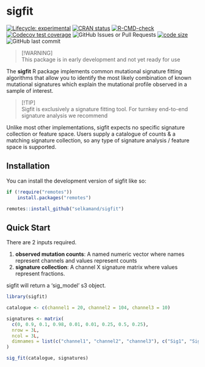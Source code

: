 
<!-- README.md is generated from README.Rmd. Please edit that file -->

# sigfit

<!-- badges: start -->

[![Lifecycle:
experimental](https://img.shields.io/badge/lifecycle-experimental-orange.svg)](https://lifecycle.r-lib.org/articles/stages.html#experimental)
[![CRAN
status](https://www.r-pkg.org/badges/version/sigfit)](https://CRAN.R-project.org/package=sigfit)
[![R-CMD-check](https://github.com/selkamand/sigfit/actions/workflows/R-CMD-check.yaml/badge.svg)](https://github.com/selkamand/sigfit/actions/workflows/R-CMD-check.yaml)
[![Codecov test
coverage](https://codecov.io/gh/selkamand/sigfit/branch/main/graph/badge.svg)](https://app.codecov.io/gh/selkamand/sigfit?branch=main)
![GitHub Issues or Pull
Requests](https://img.shields.io/github/issues-closed/selkamand/sigfit)
[![code
size](https://img.shields.io/github/languages/code-size/selkamand/sigfit.svg)](https://github.com/selkamand/sigfit)
![GitHub last
commit](https://img.shields.io/github/last-commit/selkamand/sigfit)
<!-- badges: end -->

> \[!WARNING\]  
> This package is in early development and not yet ready for use

The **sigfit** R package implements common mutational signature fitting
algorithms that allow you to identify the most likely combination of
known mutational signatures which explain the mutational profile
observed in a sample of interest.

> \[!TIP\]  
> Sigfit is exclusively a signature fitting tool. For turnkey end-to-end
> signature analysis we recommend

Unlike most other implementations, sigfit expects no specific signature
collection or feature space. Users supply a catalogue of counts & a
matching signature collection, so any type of signature analysis /
feature space is supported.

## Installation

You can install the development version of sigfit like so:

``` r
if (!require("remotes"))
    install.packages("remotes")

remotes::install_github("selkamand/sigfit")
```

## Quick Start

There are 2 inputs required.

1.  **observed mutation counts**: A named numeric vector where names
    represent channels and values represent counts
2.  **signature collection**: A channel X signature matrix where values
    represent fractions.

sigfit will return a ‘sig_model’ s3 object.

``` r
library(sigfit)

catalogue <- c(channel1 = 20, channel2 = 104, channel3 = 10)

signatures <- matrix(
  c(0, 0.9, 0.1, 0.98, 0.01, 0.01, 0.25, 0.5, 0.25),
  nrow = 3L,
  ncol = 3L,
  dimnames = list(c("channel1", "channel2", "channel3"), c("Sig1", "Sig2", "Sig3"))
)

sig_fit(catalogue, signatures)
```
